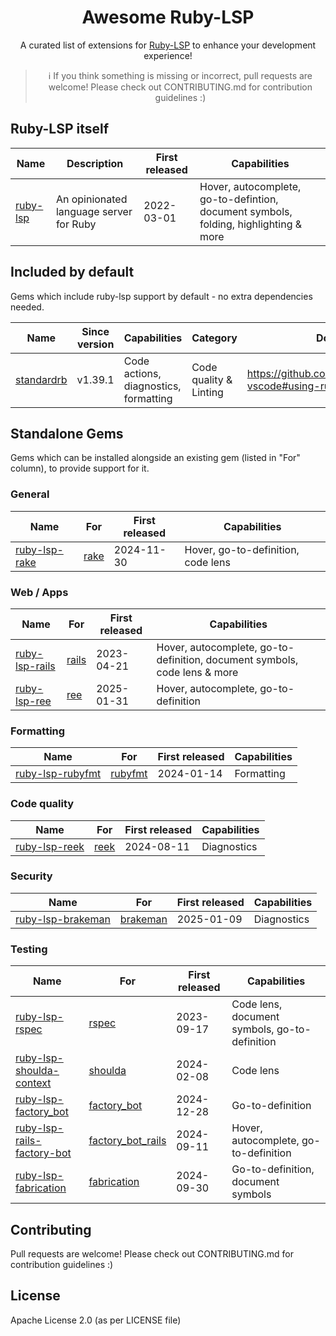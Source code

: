 <div align="center">

# Awesome Ruby-LSP

A curated list of extensions for [Ruby-LSP](https://github.com/Shopify/ruby-lsp) to enhance your development experience!

> ℹ️  If you think something is missing or incorrect, pull requests are welcome! Please check out CONTRIBUTING.md for contribution guidelines :)

</div>


## Ruby-LSP itself

| Name | Description | First released | Capabilities |
| --- | --- | --- | ------ |
| [ruby-lsp](https://github.com/Shopify/ruby-lsp) | An opinionated language server for Ruby | 2022-03-01 | Hover, autocomplete, go-to-defintion, document symbols, folding, highlighting & more |

## Included by default

Gems which include ruby-lsp support by default - no extra dependencies needed.

| Name | Since version | Capabilities | Category | Docs / configuration |
| --- | --- | ------ | --- | --- |
| [standardrb](https://github.com/standardrb/standard/) | v1.39.1 | Code actions, diagnostics, formatting | Code quality & Linting | https://github.com/standardrb/standard/wiki/IDE:-vscode#using-ruby-lsp |

## Standalone Gems

Gems which can be installed alongside an existing gem (listed in "For" column), to provide support for it.

### General

| Name | For | First released | Capabilities |
| --- | --- | --- | ------ |
| [ruby-lsp-rake](https://github.com/kozy4324/ruby-lsp-rake) | [rake](https://github.com/ruby/rake) | 2024-11-30 | Hover, go-to-definition, code lens |

### Web / Apps

| Name | For | First released | Capabilities |
| --- | --- | --- | ------ |
| [ruby-lsp-rails](https://github.com/Shopify/ruby-lsp-rails) | [rails](https://github.com/rails/rails/) | 2023-04-21 | Hover, autocomplete, go-to-definition, document symbols, code lens & more |
| [ruby-lsp-ree](https://github.com/glabix/ree/tree/main/ruby-lsp-ree) | [ree](https://github.com/glabix/ree) | 2025-01-31 | Hover, autocomplete, go-to-definition |

### Formatting

| Name | For | First released | Capabilities |
| --- | --- | --- | ------ |
| [ruby-lsp-rubyfmt](https://github.com/jscharf/ruby-lsp-rubyfmt) | [rubyfmt](https://github.com/fables-tales/rubyfmt) | 2024-01-14 | Formatting |

### Code quality

| Name | For | First released | Capabilities |
| --- | --- | --- | ------ |
| [ruby-lsp-reek](https://github.com/igray/ruby-lsp-reek) | [reek](https://github.com/troessner/reek) | 2024-08-11 | Diagnostics |

### Security

| Name | For | First released | Capabilities |
| --- | --- | --- | ------ |
| [ruby-lsp-brakeman](https://github.com/presidentbeef/ruby-lsp-brakeman) | [brakeman](https://github.com/presidentbeef/brakeman) | 2025-01-09 | Diagnostics |

### Testing

| Name | For | First released | Capabilities |
| --- | --- | --- | ------ |
| [ruby-lsp-rspec](https://github.com/st0012/ruby-lsp-rspec) | [rspec](https://github.com/rspec/rspec) | 2023-09-17 | Code lens, document symbols, go-to-definition |
| [ruby-lsp-shoulda-context](https://github.com/domingo2000/ruby-lsp-shoulda-context) | [shoulda](https://github.com/thoughtbot/shoulda) | 2024-02-08 | Code lens |
| [ruby-lsp-factory_bot](https://github.com/donny741/ruby-lsp-factory_bot) | [factory_bot](https://github.com/thoughtbot/factory_bot) | 2024-12-28 | Go-to-definition |
| [ruby-lsp-rails-factory-bot](https://github.com/johansenja/ruby-lsp-rails-factory-bot) | [factory_bot_rails](https://github.com/thoughtbot/factory_bot_rails) | 2024-09-11 | Hover, autocomplete, go-to-definition |
| [ruby-lsp-fabrication](https://github.com/imcauley/ruby-lsp-fabrication) | [fabrication](https://gitlab.com/fabrication-gem/fabrication) | 2024-09-30 | Go-to-definition, document symbols |

## Contributing

Pull requests are welcome! Please check out CONTRIBUTING.md for contribution guidelines :)

## License

Apache License 2.0 (as per LICENSE file)
